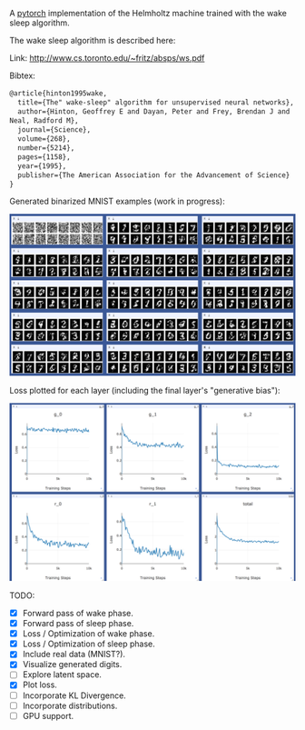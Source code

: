 A [pytorch](http://pytorch.org/) implementation of the Helmholtz machine trained with the wake sleep algorithm.

The wake sleep algorithm is described here:

Link: http://www.cs.toronto.edu/~fritz/absps/ws.pdf

Bibtex:

```
@article{hinton1995wake,
  title={The" wake-sleep" algorithm for unsupervised neural networks},
  author={Hinton, Geoffrey E and Dayan, Peter and Frey, Brendan J and Neal, Radford M},
  journal={Science},
  volume={268},
  number={5214},
  pages={1158},
  year={1995},
  publisher={The American Association for the Advancement of Science}
}
```

Generated binarized MNIST examples (work in progress):

![](doc/generated_mnist.png)

Loss plotted for each layer (including the final layer's "generative bias"):

![](doc/plot_loss.png)

TODO:

- [x] Forward pass of wake phase.
- [x] Forward pass of sleep phase.
- [x] Loss / Optimization of wake phase.
- [x] Loss / Optimization of sleep phase.
- [x] Include real data (MNIST?).
- [x] Visualize generated digits.
- [ ] Explore latent space.
- [x] Plot loss.
- [ ] Incorporate KL Divergence.
- [ ] Incorporate distributions.
- [ ] GPU support.
